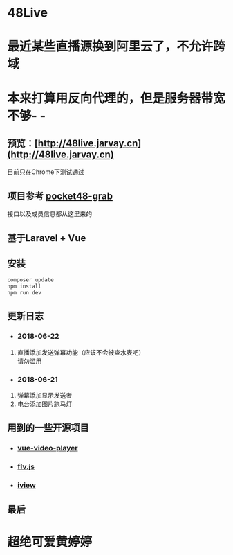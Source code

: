 # 48Live

# 最近某些直播源换到阿里云了，不允许跨域
# 本来打算用反向代理的，但是服务器带宽不够- -

## 预览：[http://48live.jarvay.cn](http://48live.jarvay.cn)
   目前只在Chrome下测试通过

## 项目参考 [pocket48-grab](https://github.com/xsaiting/pocket48-grab/)
   接口以及成员信息都从这里来的

## 基于Laravel + Vue

## 安装

```bash
composer update
npm install
npm run dev
```

## 更新日志
- ### 2018-06-22
1. 直播添加发送弹幕功能（应该不会被查水表吧）  
   请勿滥用

- ### 2018-06-21
1. 弹幕添加显示发送者
2. 电台添加图片跑马灯



## 用到的一些开源项目
* ### [vue-video-player](https://github.com/surmon-china/vue-video-player)
* ### [flv.js](https://github.com/Bilibili/flv.js)
* ### [iview](https://github.com/iview/iview)

## 最后
# 超绝可爱黄婷婷
